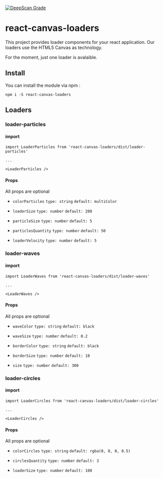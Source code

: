 [![DeepScan Grade](https://deepscan.io/api/projects/572/branches/930/badge/grade.svg)](https://deepscan.io/dashboard/#view=project&pid=572&bid=930)

# react-canvas-loaders


This project provides loader components for your react application.
Our loaders use the HTML5 Canvas as technology.

For the moment, just one loader is avalaible.



## Install

You can install the module via npm :

`npm i -S react-canvas-loaders`


## Loaders


### loader-particles

#### import

```
import LoaderParticles from 'react-canvas-loaders/dist/loader-particles'

...

<LoaderParticles />
```

#### Props

All props are optional

- `colorParticles`
`type: string`
`default: multiColor`

- `loaderSize`
`type: number`
`default: 200`

- `particleSize`
`type: number`
`default: 5`

- `particlesQuantity`
`type: number`
`default: 50`

- `loaderVelocity`
`type: number`
`default: 5`


### loader-waves

#### import

```
import LoaderWaves from 'react-canvas-loaders/dist/loader-waves'

...

<LoaderWaves />
```

#### Props

All props are optional

- `waveColor`
`type: string`
`default: black`

- `waveSize`
`type: number`
`default: 0.2`

- `borderColor`
`type: string`
`default: black`

- `borderSize`
`type: number`
`default: 10`

- `size`
`type: number`
`default: 300`

### loader-circles

#### import

```
import LoaderCircles from 'react-canvas-loaders/dist/loader-circles'

...

<LoaderCircles />
```

#### Props

All props are optional

- `colorCircles`
`type: string`
`default: rgba(0, 0, 0, 0.5)`

- `circlesQuantity`
`type: number`
`default: 3`

- `loaderSize`
`type: number`
`default: 100`
